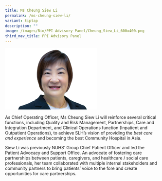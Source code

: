```yaml
---
title: Ms Cheung Siew Li
permalink: /ms-cheung-siew-li/
variant: tiptap
description: ""
image: /images/Bio/PPI Advisory Panel/Cheung_Siew_Li_600x400.png
third_nav_title: PPI Advisory Panel
---
```

<p></p>
<div class="isomer-image-wrapper">
<img style="width: 60%;" height="auto" width="100%" alt="" src="/images/Bio/PPI Advisory Panel/Cheung_Siew_Li_600x400.png">
</div>
<p>As Chief Operating Officer, Ms Cheung Siew Li will reinforce several critical
functions, including Quality and Risk Management, Partnerships, Care and
Integration Department, and Clinical Operations function (Inpatient and
Outpatient Operations), to achieve SLH’s vision of providing the<em> best care and experience</em> and
becoming the best Community Hospital in Asia.&nbsp;</p>
<p>Siew Li was previously NUHS’ Group Chief Patient Officer and led the Patient
Advocacy and Support Office. An advocate of fostering care partnerships
between patients, caregivers, and healthcare / social care professionals,
her team collaborated with multiple internal stakeholders and community
partners to bring patients’ voice to the fore and create opportunities
for care partnerships.&nbsp;</p>
